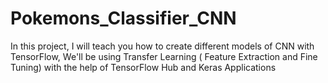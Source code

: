 # Pokemons_Classifier_CNN
In this project, I will teach you how to create different models of CNN with TensorFlow, We'll be using Transfer Learning ( Feature Extraction and Fine Tuning) with the help of TensorFlow Hub and Keras Applications
